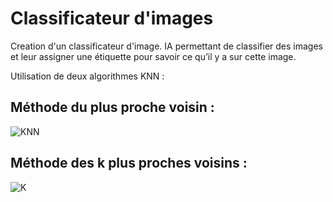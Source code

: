 # Classificateur d'images

Creation d'un classificateur d'image.
IA permettant de classifier des images et leur assigner une étiquette pour savoir ce qu’il y a sur cette image.

Utilisation de deux algorithmes KNN :


## Méthode du plus proche voisin : 

![KNN](https://user-images.githubusercontent.com/94462048/212420345-a040b7f1-7ec2-4c48-9b7a-8b7b0f6c7c06.png)


## Méthode des k plus proches voisins : 


![K](https://user-images.githubusercontent.com/94462048/212420722-0bc5b0b5-cc70-4f38-9254-86a3c9fe89d0.png)

